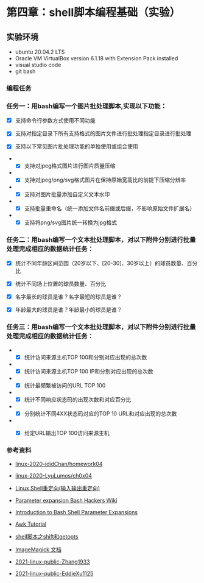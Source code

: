 # 第四章：shell脚本编程基础（实验）

## 实验环境

- ubuntu 20.04.2 LTS
- Oracle VM VirtualBox version 6.1.18 with Extension Pack installed
- visual studio code
- git bash

### 编程任务

### 任务一：用bash编写一个图片批处理脚本,实现以下功能：

- [x] 支持命令行参数方式使用不同功能

- [x] 支持对指定目录下所有支持格式的图片文件进行批处理指定目录进行批处理 

- [x] 支持以下常见图片批处理功能的单独使用或组合使用

- - [x] 支持对jpeg格式图片进行图片质量压缩

- - [x] 支持对jpeg/png/svg格式图片在保持原始宽高比的前提下压缩分辨率
- - [x] 支持对图片批量添加自定义文本水印
- - [x] 支持批量重命名（统一添加文件名前缀或后缀，不影响原始文件扩展名）
- - [x] 支持将png/svg图片统一转换为jpg格式

### 任务二：用bash编写一个文本批处理脚本，对以下附件分别进行批量处理完成相应的数据统计任务：

- [x] 统计不同年龄区间范围（20岁以下、[20-30]、30岁以上）的球员数量、百分比

- [x] 统计不同场上位置的球员数量、百分比

- [x] 名字最长的球员是谁？名字最短的球员是谁？

- [x] 年龄最大的球员是谁？年龄最小的球员是谁？

### 任务三：用bash编写一个文本批处理脚本，对以下附件分别进行批量处理完成相应的数据统计任务：

- - [x] 统计访问来源主机TOP 100和分别对应出现的总次数
- - [x] 统计访问来源主机TOP 100 IP和分别对应出现的总次数
- - [x] 统计最频繁被访问的URL TOP 100
- - [x] 统计不同响应状态码的出现次数和对应百分比
- - [x] 分别统计不同4XX状态码对应的TOP 10 URL和对应出现的总次数
- - [x] 给定URL输出TOP 100访问来源主机



### 参考资料

* [linux-2020-ididChan/homework04](https://github.com/CUCCS/linux-2020-ididChan/tree/homework04/homework04)
* [linux-2020-LyuLumos/ch0x04](https://github.com/CUCCS/linux-2020-LyuLumos/tree/ch0x04/ch0x04)

* [Linux Shell重定向(输入输出重定向)](http://c.biancheng.net/view/942.html)
* [Parameter expansion Bash Hackers Wiki](https://wiki.bash-hackers.org/syntax/pe)
* [Introduction to Bash Shell Parameter Expansions](https://linuxconfig.org/introduction-to-bash-shell-parameter-expansions)
* [Awk Tutorial](https://www.tutorialspoint.com/awk/index.htm)
* [shell脚本之shift和getopts](http://www.361way.com/shell-shift-getopts/4973.html)
* [ImageMagick 文档](https://imagemagick.org/script/command-line-options.php#quality)
* [2021-linux-public-Zhang1933](https://github.com/CUCCS/2021-linux-public-Zhang1933)
* [2021-linux-public-EddieXu1125](https://github.com/CUCCS/2021-linux-public-EddieXu1125)
